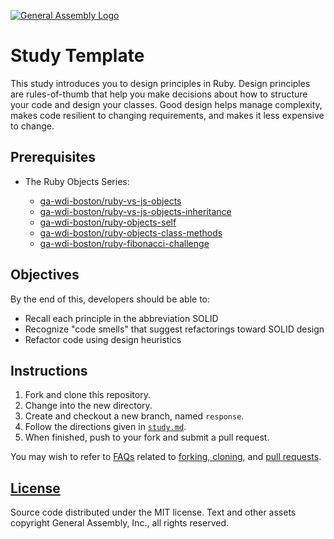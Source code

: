[![General Assembly Logo](https://camo.githubusercontent.com/1a91b05b8f4d44b5bbfb83abac2b0996d8e26c92/687474703a2f2f692e696d6775722e636f6d2f6b6538555354712e706e67)](https://generalassemb.ly/education/web-development-immersive)

# Study Template

This study introduces you to design principles in Ruby. Design principles are
rules-of-thumb that help you make decisions about how to structure your code and
design your classes. Good design helps manage complexity, makes code resilient
to changing requirements, and makes it less expensive to change.

## Prerequisites

-   The Ruby Objects Series:

    -   [ga-wdi-boston/ruby-vs-js-objects](https://github.com/ga-wdi-boston/ruby-vs-js-objects)
    -   [ga-wdi-boston/ruby-vs-js-objects-inheritance](https://github.com/ga-wdi-boston/ruby-vs-js-objects-inheritance)
    -   [ga-wdi-boston/ruby-objects-self](https://github.com/ga-wdi-boston/ruby-objects-self)
    -   [ga-wdi-boston/ruby-objects-class-methods](https://github.com/ga-wdi-boston/ruby-objects-class-methods)
    -   [ga-wdi-boston/ruby-fibonacci-challenge](https://github.com/ga-wdi-boston/ruby-fibonacci-challenge)

## Objectives

By the end of this, developers should be able to:

-   Recall each principle in the abbreviation SOLID
-   Recognize "code smells" that suggest refactorings toward SOLID design
-   Refactor code using design heuristics

## Instructions

1.  Fork and clone this repository.
1.  Change into the new directory.
1.  Create and checkout a new branch, named `response`.
1.  Follow the directions given in [`study.md`](study.md).
1.  When finished, push to your fork and submit a pull request.

You may wish to refer to [FAQs](https://github.com/ga-wdi-boston/meta/wiki/)
related to [forking,
cloning](https://github.com/ga-wdi-boston/meta/wiki/ForkAndClone), and [pull
requests](https://github.com/ga-wdi-boston/meta/wiki/PullRequest).

## [License](LICENSE)

Source code distributed under the MIT license. Text and other assets copyright
General Assembly, Inc., all rights reserved.
